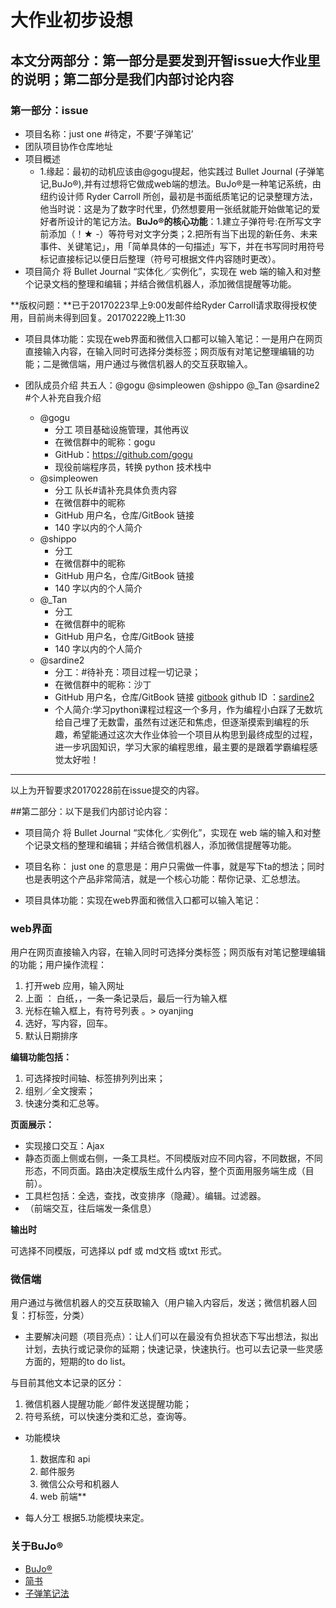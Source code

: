 ﻿# 大作业初步设想

## 本文分两部分：第一部分是要发到开智issue大作业里的说明；第二部分是我们内部讨论内容

### 第一部分：issue

- 项目名称：just one  #待定，不要‘子弹笔记’
- 团队项目协作仓库地址 
- 项目概述
    - 1.缘起：最初的动机应该由@gogu提起，他实践过 Bullet Journal (子弹笔记,BuJo®),并有过想将它做成web端的想法。BuJo®是一种笔记系统，由纽约设计师 Ryder Carroll 所创，最初是书面纸质笔记的记录整理方法，他当时说：这是为了数字时代里，仍然想要用一张纸就能开始做笔记的爱好者所设计的笔记方法。**BuJo®的核心功能**：1.建立子弹符号:在所写文字前添加（！★ -）等符号对文字分类；2.把所有当下出现的新任务、未来事件、关键笔记」，用「简单具体的一句描述」写下，并在书写同时用符号标记直接标记以便日后整理（符号可根据文件内容随时更改）。
- 项目简介
    将 Bullet Journal “实体化／实例化”，实现在 web 端的输入和对整个记录文档的整理和编辑；并结合微信机器人，添加微信提醒等功能。

**版权问题：**已于20170223早上9:00发邮件给Ryder Carroll请求取得授权使用，目前尚未得到回复。20170222晚上11:30 

- 项目具体功能：实现在web界面和微信入口都可以输入笔记：一是用户在网页直接输入内容，在输入同时可选择分类标签；网页版有对笔记整理编辑的功能；二是微信端，用户通过与微信机器人的交互获取输入。

- 团队成员介绍
    共五人：@gogu @simpleowen @shippo @_Tan @sardine2 #个人补充自我介绍
    - @gogu 
        - 分工 项目基础设施管理，其他再议
        - 在微信群中的昵称：gogu
        - GitHub：https://github.com/gogu
        - 现役前端程序员，转换 python 技术栈中
    - @simpleowen
        - 分工 队长#请补充具体负责内容
        - 在微信群中的昵称
        - GitHub 用户名，仓库/GitBook 链接
        - 140 字以内的个人简介
    - @shippo
        - 分工
        - 在微信群中的昵称
        - GitHub 用户名，仓库/GitBook 链接
        - 140 字以内的个人简介
    - @_Tan 
        - 分工
        - 在微信群中的昵称
        - GitHub 用户名，仓库/GitBook 链接
        - 140 字以内的个人简介
    - @sardine2
        - 分工：#待补充：项目过程一切记录；
        - 在微信群中的昵称：沙丁
        - GitHub 用户名，仓库/GitBook 链接
          [gitbook](https://sardine2.gitbooks.io/so-many-mistakes-i-made-when-learning-python/content/) github ID ：[sardine2 ](https://github.com/sardine2)
        - 个人简介:学习python课程过程这一个多月，作为编程小白踩了无数坑给自己埋了无数雷，虽然有过迷茫和焦虑，但逐渐摸索到编程的乐趣，希望能通过这次大作业体验一个项目从构思到最终成型的过程，进一步巩固知识，学习大家的编程思维，最主要的是跟着学霸编程感觉太好啦！


----
以上为开智要求20170228前在issue提交的内容。

##第二部分：以下是我们内部讨论内容：

- 项目简介
    将 Bullet Journal “实体化／实例化”，实现在 web 端的输入和对整个记录文档的整理和编辑；并结合微信机器人，添加微信提醒等功能。

- 项目名称：
    just one 的意思是：用户只需做一件事，就是写下ta的想法；同时也是表明这个产品非常简洁，就是一个核心功能：帮你记录、汇总想法。

- 项目具体功能：实现在web界面和微信入口都可以输入笔记：

### web界面

用户在网页直接输入内容，在输入同时可选择分类标签；网页版有对笔记整理编辑的功能；用户操作流程：

  1. 打开web 应用，输入网址
  2. 上面 ： 白纸，，一条一条记录后，最后一行为输入框
  3. 光标在输入框上，有符号列表 。> oyanjing
  4. 选好，写内容，回车。
  5. 默认日期排序

**编辑功能包括：**

  1. 可选择按时间轴、标签排列列出来；
  2. 组别／全文搜索；
  3. 快速分类和汇总等。

**页面展示：**

  - 实现接口交互：Ajax 
  - 静态页面上侧或右侧，一条工具栏。不同模版对应不同内容，不同数据，不同形态，不同页面。路由决定模版生成什么内容，整个页面用服务端生成（目前）。
  - 工具栏包括：全选，查找，改变排序（隐藏）。编辑。过滤器。
  - （前端交互，往后端发一条信息）

**输出时**

可选择不同模版，可选择以 pdf 或 md文档 或txt 形式。

### 微信端

用户通过与微信机器人的交互获取输入（用户输入内容后，发送；微信机器人回复：打标签，分类）

- 主要解决问题（项目亮点）：让人们可以在最没有负担状态下写出想法，拟出计划，去执行或记录你的延期；快速记录，快速执行。也可以去记录一些灵感方面的，短期的to do list。

与目前其他文本记录的区分：

  1. 微信机器人提醒功能／邮件发送提醒功能；
  2. 符号系统，可以快速分类和汇总，查询等。

- 功能模块

  1. 数据库和 api 
  2. 邮件服务 
  3. 微信公众号和机器人 
  4. web 前端**

- 每人分工 根据5.功能模块来定。


### 关于BuJo®

- [BuJo®](http://bulletjournal.com/)
- [简书](http://www.jianshu.com/p/9dd8835761c4)
- [子弹笔记法](http://mp.weixin.qq.com/s?__biz=MjM5MjAyNDUyMA==&mid=401317069&idx=1&sn=6293081103773e6d92716fb4f580110d&mpshare=1&scene=1&srcid=1102KaR03ZFxLtzkCMSSNKCD#rd)




